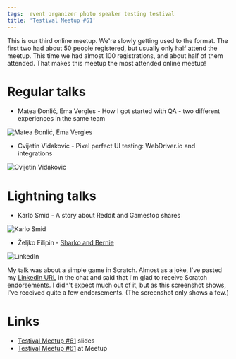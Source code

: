 ```yaml
---
tags:  event organizer photo speaker testing testival
title: 'Testival Meetup #61'
---
```

This is our third online meetup. We're slowly getting used to the format. The first two had about 50 people registered, but usually only half attend the meetup. This time we had almost 100 registrations, and about half of them attended. That makes this meetup the most attended online meetup!

# Regular talks

- Matea Đonlić, Ema Vergles - How I got started with QA - two different experiences in the same team

![Matea Đonlić, Ema Vergles](/assets/testival-61/matea-djonlic-ema-vergles.png "Matea Đonlić, Ema Vergles")

- Cvijetin Vidakovic - Pixel perfect UI testing: WebDriver.io and integrations

![Cvijetin Vidakovic](/assets/testival-61/cvijetin-vidakovic.png "Cvijetin Vidakovic")

# Lightning talks

- Karlo Smid - A story about Reddit and Gamestop shares

![Karlo Smid](/assets/testival-61/karlo-smid.png "Karlo Smid")

- Željko Filipin - [Sharko and Bernie](https://filipin.eu/sharko-and-bernie)

![LinkedIn](/assets/testival-61/linkedin.png "LinkedIn")

My talk was about a simple game in Scratch. Almost as a joke, I've pasted my [LinkedIn URL](https://www.linkedin.com/in/zeljkofilipin/) in the chat and said that I'm glad to receive Scratch endorsements. I didn't expect much out of it, but as this screenshot shows, I've received quite a few endorsements. (The screenshot only shows a few.)

# Links

- [Testival Meetup #61](https://github.com/zeljkofilipin/testival/tree/master/files/61) slides
- [Testival Meetup #61](https://www.meetup.com/testival/events/276112055/) at Meetup
